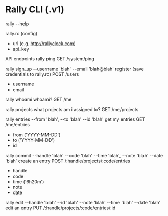 Rally CLI (.v1)
=====

rally --help

rally.rc (config)
- url (e.g. http://rallyclock.com)
- api_key

API endpoints
rally ping
GET /system/ping

rally sign_up --username 'blah' --email 'blah@blah'
register (save credentials to rally.rc)
POST /users
  - username
  - email

rally whoami
whoami?
GET /me

rally projects
what projects am i assigned to?
GET /me/projects


rally entries --from 'blah', --to 'blah' --id 'blah'
get my entries
GET /me/entries
  - from ('YYYY-MM-DD')
  - to ('YYYY-MM-DD')
  - id

rally commit --handle 'blah' --code 'blah' --time 'blah', --note 'blah' --date 'blah'
create an entry
POST /:handle/projects/:code/entries
  - handle
  - code
  - time ('6h20m')
  - note
  - date

rally edit --handle 'blah' --id 'blah' --note 'blah' --time 'blah' --date 'blah'
edit an entry
PUT /:handle/projects/:code/entries/:id




